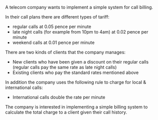 A telecom company wants to implement a simple system for call billing.

In their call plans there are different types of tariff:

- regular calls at 0.05 pence per minute
- late night calls (for example from 10pm to 4am) at 0.02 pence per minute
- weekend calls at 0.01 pence per minute

There are two kinds of clients that the company manages:

- New clients who have been given a discount on their regular calls (regular calls pay the same rate as late night calls)
- Existing clients who pay the standard rates mentioned above

In addition the company uses the following rule to charge for local & international calls:

- International calls double the rate per minute

The company is interested in implementing a simple billing system to calculate the total charge to a client given their call history.

